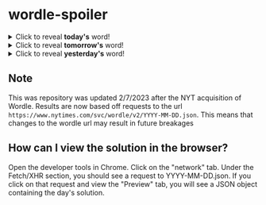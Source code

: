 # wordle-spoiler

<details>
  <summary>Click to reveal <b>today's</b> word!</summary>
  <br>
  <b> kazoo </b>
</details>

<details>
  <summary>Click to reveal <b>tomorrow's</b> word!</summary>
  <br>
  <b> frost </b>
</details>

<details>
  <summary>Click to reveal <b>yesterday's</b> word!</summary>
  <br>
  <b> shyly </b>
</details>

## Note
This was repository was updated 2/7/2023 after the NYT acquisition of Wordle. Results are now based off requests to the url `https://www.nytimes.com/svc/wordle/v2/YYYY-MM-DD.json`. This means that changes to the wordle url may result in future breakages

## How can I view the solution in the browser?
Open the developer tools in Chrome. Click on the "network" tab. Under the Fetch/XHR section, you should see a request to YYYY-MM-DD.json. If you click on that request and view the "Preview" tab, you will see a JSON object containing the day's solution.
